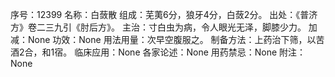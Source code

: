 序号：12399
名称：白蔹散
组成：芜荑6分，狼牙4分，白蔹2分。
出处：《普济方》卷二三九引《肘后方》。
主治：寸白虫为病，令人眼光无泽，脚膝少力。
加减：None
功效：None
用法用量：次早空腹服之。
制备方法：上药治下筛，以苦酒2合，和1宿。
临床应用：None
各家论述：None
用药禁忌：None
附注：None
